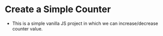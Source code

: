 # Create a Simple Counter

- This is a simple vanilla JS project in which we can increase/decrease counter value.
